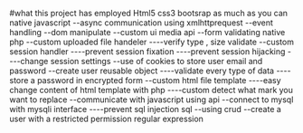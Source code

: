 #what this project has employed
Html5
css3
bootsrap as much as you can
native javascript
--async communication using xmlhttprequest
--event handling
--dom manipulate
--custom ui media api
--form validating
native php
--custom uploaded file handeler
----verify type , size validate
--custom session handler
----prevent session fixation
----prevent session hijacking 
----change session settings
--use of cookies to store user email and password
--create user reusable object 
----validate every type of data
----store a password in encrypted form 
--custom html file template
----easy change content of html template with php 
----custom detect what mark you want to replace
--communicate with javascript using api 
--connect to mysql with mysqli interface 
----prevent sql injection 
sql
--using crud 
--create a user with a restricted permission
regular expression 
